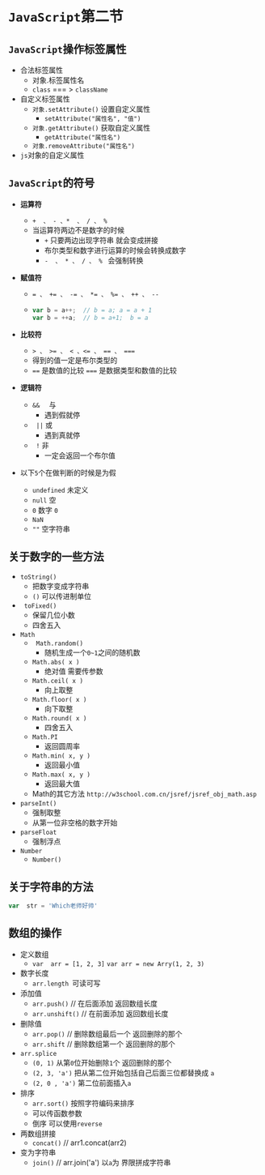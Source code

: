 # `JavaScript`第二节

## `JavaScript`操作标签属性

* 合法标签属性
  * 对象.标签属性名
  * `class` === > `className`
* 自定义标签属性
  * `对象.setAttribute()`  设置自定义属性
    * `setAttribute("属性名", "值")`  
  * `对象.getAttribute()` 获取自定义属性
    * `getAttribute("属性名")`
  * `对象.removeAttribute("属性名")`
* `js`对象的自定义属性

## `JavaScript`的符号

* **运算符** 

  * ` +  、 - 、*  、 / 、 %  `
  * 当运算符两边不是数字的时候
    * `+` 只要两边出现字符串 就会变成拼接
    * 布尔类型和数字进行运算的时候会转换成数字
    * `-  、 * 、 / 、 % ` 会强制转换

* **赋值符**

  * `= 、 += 、 -= 、 *= 、 %= 、 ++ 、 --`  

  * ```javascript
    var b = a++;  // b = a; a = a + 1
    var b = ++a;  // b = a+1;  b = a
    ```

* **比较符**

  * `> 、 >= 、 < 、<= 、 == 、 ===`
  * 得到的值一定是布尔类型的
  * `==` 是数值的比较  `===` 是数据类型和数值的比较

* **逻辑符**

  * `&&  `  与
    * 遇到假就停
  * ` ||`  或
    * 遇到真就停
  * ` !`  非
    * 一定会返回一个布尔值

* 以下`5`个在做判断的时候是为假

  * `undefined`  未定义
  * `null`  空
  * `0`  数字 `0`
  * `NaN`   
  * `""`    空字符串


## 关于数字的一些方法

* `toString()`
  *  把数字变成字符串 
  *  `()` 可以传进制单位 
* ` toFixed()` 
  * 保留几位小数
  * 四舍五入
* `Math`
  * ` Math.random()`
    * 随机生成一个`0~1`之间的随机数
  * `Math.abs( x )`
    * 绝对值 需要传参数
  * `Math.ceil( x )`
    * 向上取整
  * `Math.floor( x )`
    * 向下取整
  * `Math.round( x )`
    * 四舍五入
  * `Math.PI`
    * 返回圆周率 
  * `Math.min( x, y )`
    * 返回最小值
  * `Math.max( x, y )`
    * 返回最大值
  * Math的其它方法 `http://w3school.com.cn/jsref/jsref_obj_math.asp`
* `parseInt()`
  * 强制取整
  * 从第一位非空格的数字开始  
* `parseFloat`
  * 强制浮点
* `Number`
  * `Number()`


## 关于字符串的方法

```javascript
var  str = 'Which老师好帅' 
```



## 数组的操作

* 定义数组
  *  `var  arr = [1, 2, 3]`  `var arr = new Arry(1, 2, 3)`
* 数字长度
  * `arr.length `可读可写
* 添加值
  * `arr.push()` //  在后面添加  返回数组长度
  * `arr.unshift()`  // 在前面添加  返回数组长度 
* 删除值
  * `arr.pop()`  // 删除数组最后一个 返回删除的那个
  * `arr.shift`   // 删除数组第一个  返回删除的那个
* `arr.splice` 
  * `(0, 1)` 从第`0`位开始删除`1`个   返回删除的那个
  * `(2, 3, 'a')`   把从第二位开始包括自己后面三位都替换成 `a`
  * `(2, 0 , 'a')` 第二位前面插入`a`
* 排序
  * `arr.sort()`  按照字符编码来排序
  * 可以传函数参数
  * 倒序  可以使用`reverse`
* 两数组拼接
  * `concat()`    //  arr1.concat(arr2)
* 变为字符串
  * `join()`  // arr.join('a')  以`a`为 界限拼成字符串